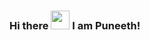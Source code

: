 ### Hi there <img src="https://c.tenor.com/xS_t2ANBv9UAAAAi/elsalla.gif" width="30px"> I am Puneeth!

<!--
**puneethkumarsn/puneethkumarsn** is a ✨ _special_ ✨ repository because its `README.md` (this file) appears on your GitHub profile.

Here are some ideas to get you started:

- 🔭 I’m currently working on ...
- 🌱 I’m currently learning ...
- 👯 I’m looking to collaborate on ...
- 🤔 I’m looking for help with ...
- 💬 Ask me about ...
- 📫 How to reach me: ...
- 😄 Pronouns: ...
- ⚡ Fun fact: ...
-->
